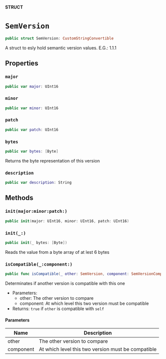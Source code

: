 **STRUCT**

# `SemVersion`

```swift
public struct SemVersion: CustomStringConvertible
```

A struct to esly hold semantic version values. E.G.: 1.1.1

## Properties
### `major`

```swift
public var major: UInt16
```

### `minor`

```swift
public var minor: UInt16
```

### `patch`

```swift
public var patch: UInt16
```

### `bytes`

```swift
public var bytes: [Byte]
```

Returns the  byte representation of this version

### `description`

```swift
public var description: String
```

## Methods
### `init(major:minor:patch:)`

```swift
public init(major: UInt16, minor: UInt16, patch: UInt16)
```

### `init(_:)`

```swift
public init(_ bytes: [Byte])
```

Reads the value from a byte array of at lest 6 bytes

### `isCompatible(_:component:)`

```swift
public func isCompatible(_ other: SemVersion, component: SemVersionCompatibility) -> Bool
```

Determinates if another version is compatible with this one
- Parameters:
  - other: The other version to compare
  - component: At which level this two version must be compatible
- Returns: `true` if `other` is compatible with `self`

#### Parameters

| Name | Description |
| ---- | ----------- |
| other | The other version to compare |
| component | At which level this two version must be compatible |